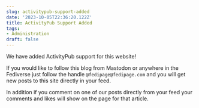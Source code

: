 ```yaml
---
slug: activitypub-support-added
date: '2023-10-05T22:36:20.122Z'
title: ActivityPub Support Added
tags:
- Administration
draft: false
---
```


We have added ActivityPub support for this website!

If you would like to follow this blog from Mastodon or anywhere in the Fediverse
just follow the handle `@fedipage@fedipage.com` and you will get new posts to this
site directly in your feed.

In addition if you comment on one of our posts directly from your feed your
comments and likes will show on the page for that article.
